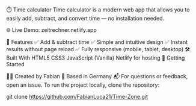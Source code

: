 ⏱️ Time calculator
Time calculator is a modern web app that allows you to easily add, subtract, and convert time — no installation needed.

🌐 Live Demo: zeitrechner.netlify.app

🔧 Features
✅ Add & subtract time
✅ Simple and intuitive design
✅ Instant results without page reload
✅ Fully responsive (mobile, tablet, desktop)
🛠️ Built With
HTML5
CSS3
JavaScript (Vanilla)
Netlify for hosting
🚀 Getting Started

👨‍💻 Created by Fabian 📍 Based in Germany 📬 For questions or feedback, open an issue. To run the project locally, clone the repository:

git clone https://github.com/FabianLuca21/Time-Zone.git
